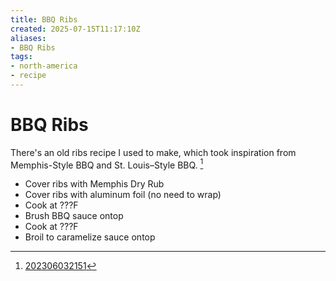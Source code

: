 ```yaml
---
title: BBQ Ribs
created: 2025-07-15T11:17:10Z
aliases:
- BBQ Ribs
tags:
- north-america
- recipe
---
```


# BBQ Ribs

There's an old ribs recipe I used to make, which took inspiration from Memphis-Style BBQ and St. Louis–Style BBQ. [^1]

* Cover ribs with Memphis Dry Rub
* Cover ribs with aluminum foil (no need to wrap)
* Cook at ???F
* Brush BBQ sauce ontop
* Cook at ???F
* Broil to caramelize sauce ontop

[^1]: [202306032151](../entries/202306032151.md)
